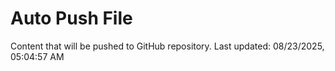 # Auto Push File

Content that will be pushed to GitHub repository.
Last updated: 08/23/2025, 05:04:57 AM